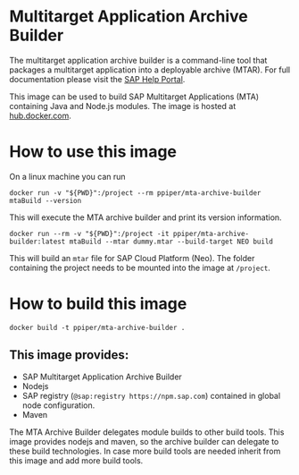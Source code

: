 # Multitarget Application Archive Builder

The multitarget application archive builder is a command-line tool that packages a multitarget application into a deployable archive (MTAR). For full documentation please visit the [SAP Help Portal](https://help.sap.com/viewer/58746c584026430a890170ac4d87d03b/Cloud/en-US/ba7dd5a47b7a4858a652d15f9673c28d.html).

This image can be used to build SAP Multitarget Applications (MTA) containing Java and Node.js modules. The image is hosted at [hub.docker.com](https://hub.docker.com/r/ppiper/mta-archive-builder).

# How to use this image

On a linux machine you can run

```
docker run -v "${PWD}":/project --rm ppiper/mta-archive-builder mtaBuild --version
```

This will execute the MTA archive builder and print its version information.

```
docker run --rm -v "${PWD}":/project -it ppiper/mta-archive-builder:latest mtaBuild --mtar dummy.mtar --build-target NEO build
```

This will build an `mtar` file for SAP Cloud Platform (Neo). The folder containing the project needs to be mounted into the image at `/project`.

# How to build this image

```
docker build -t ppiper/mta-archive-builder .
```

## This image provides:

- SAP Multitarget Application Archive Builder
- Nodejs
- SAP registry (`@sap:registry https://npm.sap.com`) contained in global node configuration.
- Maven

The MTA Archive Builder delegates module builds to other build tools. This image provides nodejs and maven, so the archive builder can delegate
to these build technologies. In case more build tools are needed inherit from this image and
add more build tools.

